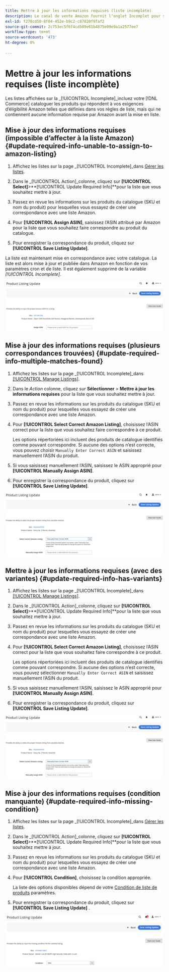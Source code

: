 ```yaml
---
title: Mettre à jour les informations requises (liste incomplète)
description: Le canal de vente Amazon fournit l’onglet Incomplet pour surveiller les produits du catalogue de commerce qui ne contiennent pas les informations requises par Amazon.
exl-id: f278cd50-8f04-452e-b9c2-c87820f9faf2
source-git-commit: 2c753ec5f6f4cd509e61b4875e09e9a1a2577ee7
workflow-type: tm+mt
source-wordcount: '473'
ht-degree: 0%

---
```


# Mettre à jour les informations requises (liste incomplète)

Les listes affichées sur la _[!UICONTROL Incomplete]_incluez votre [!DNL Commerce] cataloguer les produits qui répondent à vos exigences d’éligibilité Amazon telles que définies dans vos règles de liste, mais qui ne contiennent aucune information requise par Amazon avant la mise en liste.

## Mise à jour des informations requises (impossible d’affecter à la liste Amazon) {#update-required-info-unable-to-assign-to-amazon-listing}

1. Affichez les listes sur la page _[!UICONTROL Incomplete]_dans [Gérer les listes](./managing-product-listings.md).

1. Dans le _[!UICONTROL Action]_colonne, cliquez sur **[!UICONTROL Select]**>**[!UICONTROL Update Required Info]**pour la liste que vous souhaitez mettre à jour.

1. Passez en revue les informations sur les produits du catalogue (SKU et nom du produit) pour lesquelles vous essayez de créer une correspondance avec une liste Amazon.

1. Pour **[!UICONTROL Assign ASIN]**, saisissez l’ASIN attribué par Amazon pour la liste que vous souhaitez faire correspondre au produit du catalogue.

1. Pour enregistrer la correspondance du produit, cliquez sur **[!UICONTROL Save Listing Update]**.

La liste est maintenant mise en correspondance avec votre catalogue. La liste est alors mise à jour et publiée dans Amazon en fonction de vos paramètres cron et de liste. Il est également supprimé de la variable _[!UICONTROL Incomplete]_.

![Affectez manuellement ASIN pour qu’il n’y ait aucune correspondance de liste.](assets/amazon-listing-update-assign-asin.png)

## Mise à jour des informations requises (plusieurs correspondances trouvées) {#update-required-info-multiple-matches-found}

1. Affichez les listes sur la page _[!UICONTROL Incomplete]_dans [[!UICONTROL Manage Listings]](./managing-product-listings.md).

1. Dans le _Action_ colonne, cliquez sur **Sélectionner** > **Mettre à jour les informations requises** pour la liste que vous souhaitez mettre à jour.

1. Passez en revue les informations sur les produits du catalogue (SKU et nom du produit) pour lesquelles vous essayez de créer une correspondance avec une liste Amazon.

1. Pour **[!UICONTROL Select Correct Amazon Listing]**, choisissez l’ASIN correct pour la liste que vous souhaitez faire correspondre à ce produit.

   Les options répertoriées ici incluent des produits de catalogue identifiés comme pouvant correspondre. Si aucune des options n’est correcte, vous pouvez choisir `Manually Enter Correct ASIN` et saisissez manuellement l’ASIN du produit.

1. Si vous saisissez manuellement l’ASIN, saisissez le ASIN approprié pour **[!UICONTROL Manually Assign ASIN]**.

1. Pour enregistrer la correspondance du produit, cliquez sur **[!UICONTROL Save Listing Update]**.

![Sélection manuelle d’ASIN parmi plusieurs correspondances possibles](assets/amazon-listing-update-multiple-matches.png)

## Mettre à jour les informations requises (avec des variantes) {#update-required-info-has-variants}

1. Affichez les listes sur la page _[!UICONTROL Incomplete]_dans [[!UICONTROL Manage Listings]](./managing-product-listings.md).

1. Dans le _[!UICONTROL Action]_colonne, cliquez sur **[!UICONTROL Select]**>**[!UICONTROL Update Required Info]**pour la liste que vous souhaitez mettre à jour.

1. Passez en revue les informations sur les produits du catalogue (SKU et nom du produit) pour lesquelles vous essayez de créer une correspondance avec une liste Amazon.

1. Pour **[!UICONTROL Select Correct Amazon Listing]**, choisissez l’ASIN correct pour la liste que vous souhaitez faire correspondre à ce produit.

   Les options répertoriées ici incluent des produits de catalogue identifiés comme pouvant correspondre. Si aucune des options n’est correcte, vous pouvez sélectionner `Manually Enter Correct ASIN` et saisissez manuellement l’ASIN du produit.

1. Si vous saisissez manuellement l’ASIN, saisissez le ASIN approprié pour **[!UICONTROL Manually Assign ASIN]**.

1. Pour enregistrer la correspondance du produit, cliquez sur **[!UICONTROL Save Listing Update]**.

![Sélection manuelle d’ASIN parmi les correspondances de variantes possibles](assets/amazon-listing-update-multiple-matches.png)

## Mise à jour des informations requises (condition manquante) {#update-required-info-missing-condition}

1. Affichez les listes sur la page _[!UICONTROL Incomplete]_dans [Gérer les listes](./managing-product-listings.md).

1. Dans le _[!UICONTROL Action]_colonne, cliquez sur **[!UICONTROL Select]**>**[!UICONTROL Update Required Info]**pour la liste que vous souhaitez mettre à jour.

1. Passez en revue les informations sur les produits du catalogue (SKU et nom du produit) pour lesquelles vous essayez de créer une correspondance avec une liste Amazon.

1. Pour **[!UICONTROL Condition]**, choisissez la condition appropriée.

   La liste des options disponibles dépend de votre [Condition de liste de produits](./product-listing-condition.md) paramètres.

1. Pour enregistrer la correspondance du produit, cliquez sur **[!UICONTROL Save Listing Update]** .

![Mettre à jour manuellement la condition manquante](assets/amazon-update-listing-missing-condition.png)
